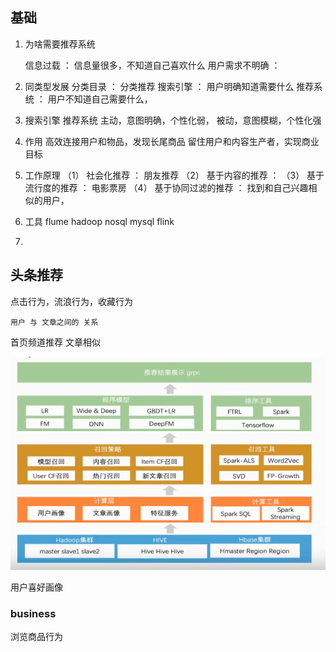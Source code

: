 

## 基础
1. 为啥需要推荐系统
    
      信息过载  ： 信息量很多，不知道自己喜欢什么
      用户需求不明确 ：

2. 同类型发展
    分类目录  ：  分类推荐
    搜索引擎  ：  用户明确知道需要什么
    推荐系统  ：  用户不知道自己需要什么，

3. 搜索引擎  推荐系统
    主动，意图明确，个性化弱，
    被动，意图模糊，个性化强

4. 作用
   高效连接用户和物品，发现长尾商品
   留住用户和内容生产者，实现商业目标

5. 工作原理
   （1） 社会化推荐  ： 朋友推荐
   （2） 基于内容的推荐 ： 
   （3） 基于流行度的推荐 ： 电影票房
   （4） 基于协同过滤的推荐 ： 找到和自己兴趣相似的用户，

6. 工具
   flume  hadoop   nosql  mysql   flink 

7. 

## 头条推荐


点击行为，流浪行为，收藏行为

    用户 与 文章之间的 关系


首页频道推荐
文章相似

![](image/2022-04-10-15-47-17.png)


用户喜好画像


### business
浏览商品行为


